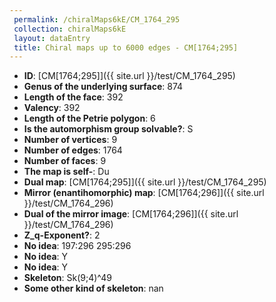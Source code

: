 ```yaml
--- 
 permalink: /chiralMaps6kE/CM_1764_295 
 collection: chiralMaps6kE
 layout: dataEntry
 title: Chiral maps up to 6000 edges - CM[1764;295]
---
```


- **ID**: [CM[1764;295]]({{ site.url }}/test/CM_1764_295)
- **Genus of the underlying surface**: 874
- **Length of the face**: 392
- **Valency**: 392
- **Length of the Petrie polygon**: 6
- **Is the automorphism group solvable?**: S
- **Number of vertices**: 9
- **Number of edges**: 1764
- **Number of faces**: 9
- **The map is self-**: Du
- **Dual map**: [CM[1764;295]]({{ site.url }}/test/CM_1764_295)
- **Mirror (enantihomorphic) map**: [CM[1764;296]]({{ site.url }}/test/CM_1764_296)
- **Dual of the mirror image**: [CM[1764;296]]({{ site.url }}/test/CM_1764_296)
- **Z_q-Exponent?**: 2
- **No idea**:  197:296 295:296
- **No idea**: Y
- **No idea**: Y
- **Skeleton**: Sk(9;4)^49
- **Some other kind of skeleton**: nan
